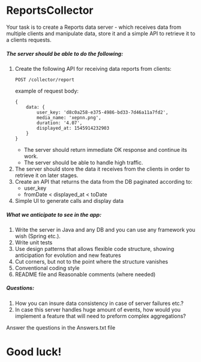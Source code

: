 # ReportsCollector

Your task is to create a Reports data server - which receives data from multiple clients 
and manipulate data, store it and a simple API to retrieve it to a clients requests.



##### The server should be able to do the following:
1. Create the following API for receiving data reports from clients:
    ```
    POST /collector/report
    ``` 
    example of request body:
    ```
    {
        data: {
            user_key: 'd8c0a258-e375-4986-bd33-7d46a11a7fd2',
            media_name: 'xepnn.png',
            duration: '4.07',
            displayed_at: 1545914232903
        }
    }
    ```
    * The server should return immediate OK response and continue its work.
    * The server should be able to handle high traffic.
 2. The server should store the data it receives from the clients in order to retrieve it on later stages.
 3. Create an API that returns the data from the DB paginated according to:
    - user_key
    * fromDate < displayed_at < toDate   
 4. Simple UI to generate calls and display data

##### What we anticipate to see in the  app:

1. Write the server in Java and any DB and you can use any framework you wish (Spring etc.). 
2. Write unit tests
3. Use design patterns that allows flexible code structure, showing anticipation for evolution and new features 
4. Cut corners, but not to the point where the structure vanishes
5. Conventional coding style
6. README file and Reasonable comments (where needed)

##### Questions:
1. How you can insure data consistency in case of server failures etc.? 
2. In case this server handles huge amount of events, how would you implement a feature that will need to preform complex aggregations?  

Answer the questions in the Answers.txt file

# Good luck!
